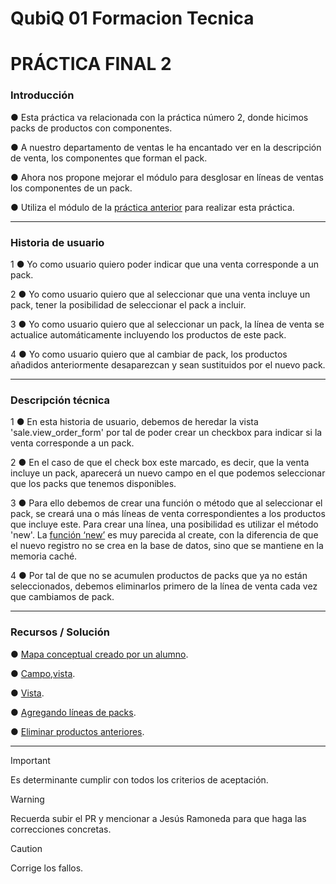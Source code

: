 # QubiQ 01 Formacion Tecnica

# PRÁCTICA FINAL 2

### Introducción

● Esta práctica va relacionada con la práctica número 2, donde hicimos packs de productos con componentes.

● A nuestro departamento de ventas le ha encantado ver en la descripción de venta, los componentes que forman el pack.

● Ahora nos propone mejorar el módulo para desglosar en líneas de ventas los componentes de un pack.

● Utiliza el módulo de la [práctica anterior](https://docs.google.com/document/d/1CFpCpLgT1qACPe2l4bYJI8KKf6ix-dQyw61SMq6wBP4/edit) para realizar esta práctica.

------------------------------------------------------------------------------------------------------------------

### Historia de usuario

1 ● Yo como usuario quiero poder indicar que una venta corresponde a un pack.

2 ● Yo como usuario quiero que al seleccionar que una venta incluye un pack, tener la posibilidad de seleccionar el pack a incluir.

3 ● Yo como usuario quiero que al seleccionar un pack, la línea de venta se actualice automáticamente incluyendo los productos de este pack.

4 ● Yo como usuario quiero que al cambiar de pack, los productos añadidos anteriormente desaparezcan y sean sustituidos por el nuevo pack.

------------------------------------------------------------------------------------------------------------------

### Descripción técnica

1 ● En esta historia de usuario, debemos de heredar la vista 'sale.view_order_form' por tal de poder crear un checkbox para indicar si la venta corresponde a un pack.

2 ● En el caso de que el check box este marcado, es decir, que la venta incluye un pack, aparecerá un nuevo campo en el que podemos seleccionar que los packs que tenemos disponibles.

3 ● Para ello debemos de crear una función o método que al seleccionar el pack, se creará una o más líneas de venta correspondientes a los productos que incluye este. Para crear una línea, una posibilidad es utilizar el método 'new'. La [función ‘new’](https://github.com/odoo/odoo/blob/db927e1a95c035c96b102a08df50bee92eecb9a2/addons/sale_management/models/sale_order.py#L221) es muy parecida al create, con la diferencia de que el nuevo registro no se crea en la base de datos, sino que se mantiene en la memoria caché.

4 ● Por tal de que no se acumulen productos de packs que ya no están seleccionados, debemos eliminarlos primero de la línea de venta cada vez que cambiamos de pack.

------------------------------------------------------------------------------------------------------------------

### Recursos / Solución

● [Mapa conceptual creado por un alumno](https://drive.google.com/file/d/1c46kzTYvCJHkCqS90Rmqd2k0Er26ObD3/view).

● [Campo](https://github.com/QubiQ/sistema-doq/blob/4de257c1348b32afc309593936b6a58ee40ae4bd/practica_final_3/models/pack.py#L64),[vista](https://github.com/QubiQ/sistema-doq/blob/4de257c1348b32afc309593936b6a58ee40ae4bd/practica_final_3/views/pack.xml#L127).

● [Vista](https://github.com/QubiQ/sistema-doq/blob/4de257c1348b32afc309593936b6a58ee40ae4bd/practica_final_3/views/pack.xml#L129).

● [Agregando líneas de packs](https://github.com/QubiQ/sistema-doq/blob/4de257c1348b32afc309593936b6a58ee40ae4bd/practica_final_3/models/pack.py#L71).

● [Eliminar productos anteriores](https://github.com/QubiQ/sistema-doq/blob/4de257c1348b32afc309593936b6a58ee40ae4bd/practica_final_3/models/pack.py#L74).

------------------------------------------------------------------------------------------------------------------

> [!IMPORTANT]
> Es determinante cumplir con todos los criterios de aceptación.

> [!WARNING]
> Recuerda subir el PR y mencionar a Jesús Ramoneda para que haga las correcciones concretas.

> [!CAUTION]
> Corrige los fallos.
